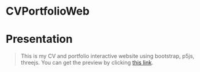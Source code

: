 # CVPortfolioWeb

# Presentation 

>This is my CV and portfolio interactive website using bootstrap, p5js, threejs. You can get the preview by clicking [this link](https://hanzopgp.github.io/CVPortfolioWeb/).

